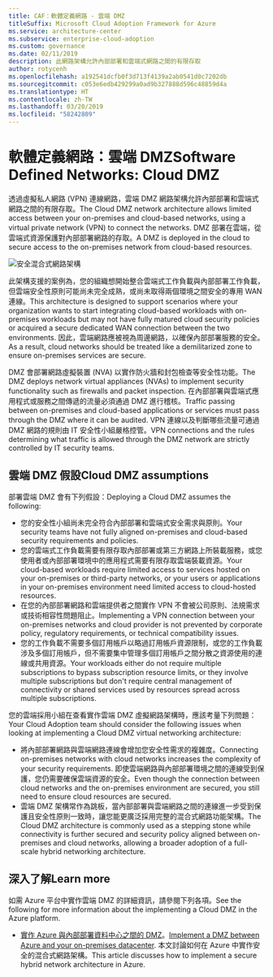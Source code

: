 ```yaml
---
title: CAF：軟體定義網路 - 雲端 DMZ
titleSuffix: Microsoft Cloud Adoption Framework for Azure
ms.service: architecture-center
ms.subservice: enterprise-cloud-adoption
ms.custom: governance
ms.date: 02/11/2019
description: 此網路架構允許內部部署和雲端式網路之間的有限存取
author: rotycenh
ms.openlocfilehash: a192541dcfb0f3d713f4139a2ab0541d0c7202db
ms.sourcegitcommit: c053e6edb429299a0ad9b327888d596c48859d4a
ms.translationtype: HT
ms.contentlocale: zh-TW
ms.lasthandoff: 03/20/2019
ms.locfileid: "58242809"
---
```

# <a name="software-defined-networks-cloud-dmz"></a><span data-ttu-id="e5d98-103">軟體定義網路：雲端 DMZ</span><span class="sxs-lookup"><span data-stu-id="e5d98-103">Software Defined Networks: Cloud DMZ</span></span>

<span data-ttu-id="e5d98-104">透過虛擬私人網路 (VPN) 連線網路，雲端 DMZ 網路架構允許內部部署和雲端式網路之間的有限存取。</span><span class="sxs-lookup"><span data-stu-id="e5d98-104">The Cloud DMZ network architecture allows limited access between your on-premises and cloud-based networks, using a virtual private network (VPN) to connect the networks.</span></span> <span data-ttu-id="e5d98-105">DMZ 部署在雲端，從雲端式資源保護對內部部署網路的存取。</span><span class="sxs-lookup"><span data-stu-id="e5d98-105">A DMZ is deployed in the cloud to secure access to the on-premises network from cloud-based resources.</span></span>

![安全混合式網路架構](../../../reference-architectures/dmz/images/dmz-private.png)

<span data-ttu-id="e5d98-107">此架構支援的案例為，您的組織想開始整合雲端式工作負載與內部部署工作負載，但雲端安全性原則可能尚未完全成熟，或尚未取得兩個環境之間安全的專用 WAN 連線。</span><span class="sxs-lookup"><span data-stu-id="e5d98-107">This architecture is designed to support scenarios where your organization wants to start integrating cloud-based workloads with on-premises workloads but may not have fully matured cloud security policies or acquired a secure dedicated WAN connection between the two environments.</span></span> <span data-ttu-id="e5d98-108">因此，雲端網路應被視為周邊網路，以確保內部部署服務的安全。</span><span class="sxs-lookup"><span data-stu-id="e5d98-108">As a result, cloud networks should be treated like a demilitarized zone to ensure on-premises services are secure.</span></span>

<span data-ttu-id="e5d98-109">DMZ 會部署網路虛擬裝置 (NVA) 以實作防火牆和封包檢查等安全性功能。</span><span class="sxs-lookup"><span data-stu-id="e5d98-109">The DMZ deploys network virtual appliances (NVAs) to implement security functionality such as firewalls and packet inspection.</span></span> <span data-ttu-id="e5d98-110">在內部部署與雲端式應用程式或服務之間傳遞的流量必須通過 DMZ 進行稽核。</span><span class="sxs-lookup"><span data-stu-id="e5d98-110">Traffic passing between on-premises and cloud-based applications or services must pass through the DMZ where it can be audited.</span></span> <span data-ttu-id="e5d98-111">VPN 連線以及判斷哪些流量可通過 DMZ 網路的規則由 IT 安全性小組嚴格控管。</span><span class="sxs-lookup"><span data-stu-id="e5d98-111">VPN connections and the rules determining what traffic is allowed through the DMZ network are strictly controlled by IT security teams.</span></span>

## <a name="cloud-dmz-assumptions"></a><span data-ttu-id="e5d98-112">雲端 DMZ 假設</span><span class="sxs-lookup"><span data-stu-id="e5d98-112">Cloud DMZ assumptions</span></span>

<span data-ttu-id="e5d98-113">部署雲端 DMZ 會有下列假設：</span><span class="sxs-lookup"><span data-stu-id="e5d98-113">Deploying a Cloud DMZ assumes the following:</span></span>

- <span data-ttu-id="e5d98-114">您的安全性小組尚未完全符合內部部署和雲端式安全需求與原則。</span><span class="sxs-lookup"><span data-stu-id="e5d98-114">Your security teams have not fully aligned on-premises and cloud-based security requirements and policies.</span></span>
- <span data-ttu-id="e5d98-115">您的雲端式工作負載需要有限存取內部部署或第三方網路上所裝載服務，或您使用者或內部部署環境中的應用程式需要有限存取雲端裝載資源。</span><span class="sxs-lookup"><span data-stu-id="e5d98-115">Your cloud-based workloads require limited access to services hosted on your on-premises or third-party networks, or your users or applications in your on-premises environment need limited access to cloud-hosted resources.</span></span>
- <span data-ttu-id="e5d98-116">在您的內部部署網路和雲端提供者之間實作 VPN 不會被公司原則、法規需求或技術相容性問題阻止。</span><span class="sxs-lookup"><span data-stu-id="e5d98-116">Implementing a VPN connection between your on-premises networks and cloud provider is not prevented by corporate policy, regulatory requirements, or technical compatibility issues.</span></span>
- <span data-ttu-id="e5d98-117">您的工作負載不需要多個訂用帳戶以略過訂用帳戶資源限制，或您的工作負載涉及多個訂用帳戶，但不需要集中管理多個訂用帳戶之間分散之資源使用的連線或共用資源。</span><span class="sxs-lookup"><span data-stu-id="e5d98-117">Your workloads either do not require multiple subscriptions to bypass subscription resource limits, or they involve multiple subscriptions but don't require central management of connectivity or shared services used by resources spread across multiple subscriptions.</span></span>

<span data-ttu-id="e5d98-118">您的雲端採用小組在查看實作雲端 DMZ 虛擬網路架構時，應該考量下列問題：</span><span class="sxs-lookup"><span data-stu-id="e5d98-118">Your Cloud Adoption team should consider the following issues when looking at implementing a Cloud DMZ virtual networking architecture:</span></span>

- <span data-ttu-id="e5d98-119">將內部部署網路與雲端網路連線會增加您安全性需求的複雜度。</span><span class="sxs-lookup"><span data-stu-id="e5d98-119">Connecting on-premises networks with cloud networks increases the complexity of your security requirements.</span></span> <span data-ttu-id="e5d98-120">即使雲端網路與內部部署環境之間的連線受到保護，您仍需要確保雲端資源的安全。</span><span class="sxs-lookup"><span data-stu-id="e5d98-120">Even though the connection between cloud networks and the on-premises environment are secured, you still need to ensure cloud resources are secured.</span></span>
- <span data-ttu-id="e5d98-121">雲端 DMZ 架構常作為跳板，當內部部署與雲端網路之間的連線進一步受到保護且安全性原則一致時，讓您能更廣泛採用完整的混合式網路功能架構。</span><span class="sxs-lookup"><span data-stu-id="e5d98-121">The Cloud DMZ architecture is commonly used as a stepping stone while connectivity is further secured and security policy aligned between on-premises and cloud networks, allowing a broader adoption of a full-scale hybrid networking architecture.</span></span>

## <a name="learn-more"></a><span data-ttu-id="e5d98-122">深入了解</span><span class="sxs-lookup"><span data-stu-id="e5d98-122">Learn more</span></span>

<span data-ttu-id="e5d98-123">如需 Azure 平台中實作雲端 DMZ 的詳細資訊，請參閱下列各項。</span><span class="sxs-lookup"><span data-stu-id="e5d98-123">See the following for more information about the implementing a Cloud DMZ in the Azure platform.</span></span>

- <span data-ttu-id="e5d98-124">[實作 Azure 與內部部署資料中心之間的 DMZ](../../../reference-architectures/dmz/secure-vnet-hybrid.md)。</span><span class="sxs-lookup"><span data-stu-id="e5d98-124">[Implement a DMZ between Azure and your on-premises datacenter](../../../reference-architectures/dmz/secure-vnet-hybrid.md).</span></span> <span data-ttu-id="e5d98-125">本文討論如何在 Azure 中實作安全的混合式網路架構。</span><span class="sxs-lookup"><span data-stu-id="e5d98-125">This article discusses how to implement a secure hybrid network architecture in Azure.</span></span>
